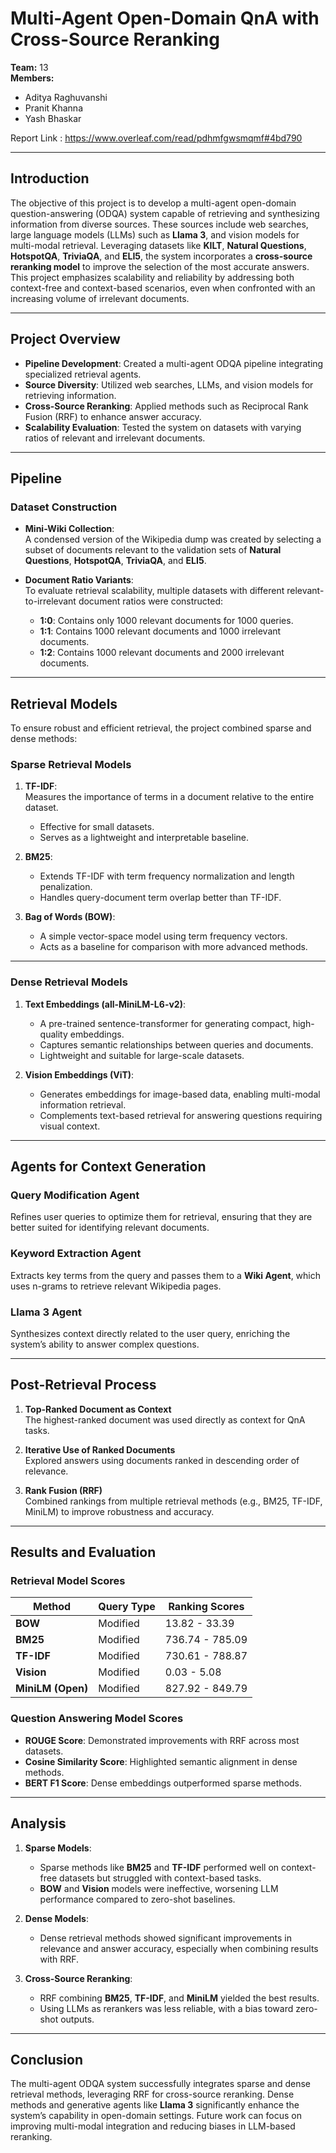 # Multi-Agent Open-Domain QnA with Cross-Source Reranking  

**Team:** 13  
**Members:**  
- Aditya Raghuvanshi  
- Pranit Khanna  
- Yash Bhaskar  

Report Link : https://www.overleaf.com/read/pdhmfgwsmqmf#4bd790

---

## **Introduction**  

The objective of this project is to develop a multi-agent open-domain question-answering (ODQA) system capable of retrieving and synthesizing information from diverse sources. These sources include web searches, large language models (LLMs) such as **Llama 3**, and vision models for multi-modal retrieval. Leveraging datasets like **KILT**, **Natural Questions**, **HotspotQA**, **TriviaQA**, and **ELI5**, the system incorporates a **cross-source reranking model** to improve the selection of the most accurate answers. This project emphasizes scalability and reliability by addressing both context-free and context-based scenarios, even when confronted with an increasing volume of irrelevant documents.

---

## **Project Overview**  

- **Pipeline Development**: Created a multi-agent ODQA pipeline integrating specialized retrieval agents.  
- **Source Diversity**: Utilized web searches, LLMs, and vision models for retrieving information.  
- **Cross-Source Reranking**: Applied methods such as Reciprocal Rank Fusion (RRF) to enhance answer accuracy.  
- **Scalability Evaluation**: Tested the system on datasets with varying ratios of relevant and irrelevant documents.  

---

## **Pipeline**  

### **Dataset Construction**  

- **Mini-Wiki Collection**:  
   A condensed version of the Wikipedia dump was created by selecting a subset of documents relevant to the validation sets of **Natural Questions**, **HotspotQA**, **TriviaQA**, and **ELI5**.  

- **Document Ratio Variants**:  
   To evaluate retrieval scalability, multiple datasets with different relevant-to-irrelevant document ratios were constructed:  
   - **1:0**: Contains only 1000 relevant documents for 1000 queries.  
   - **1:1**: Contains 1000 relevant documents and 1000 irrelevant documents.  
   - **1:2**: Contains 1000 relevant documents and 2000 irrelevant documents.  

---

## **Retrieval Models**  

To ensure robust and efficient retrieval, the project combined sparse and dense methods:  

### **Sparse Retrieval Models**  

1. **TF-IDF**:  
   Measures the importance of terms in a document relative to the entire dataset.  
   - Effective for small datasets.  
   - Serves as a lightweight and interpretable baseline.  

2. **BM25**:  
   - Extends TF-IDF with term frequency normalization and length penalization.  
   - Handles query-document term overlap better than TF-IDF.  

3. **Bag of Words (BOW)**:  
   - A simple vector-space model using term frequency vectors.  
   - Acts as a baseline for comparison with more advanced methods.  

---

### **Dense Retrieval Models**  

1. **Text Embeddings (all-MiniLM-L6-v2)**:  
   - A pre-trained sentence-transformer for generating compact, high-quality embeddings.  
   - Captures semantic relationships between queries and documents.  
   - Lightweight and suitable for large-scale datasets.  

2. **Vision Embeddings (ViT)**:  
   - Generates embeddings for image-based data, enabling multi-modal information retrieval.  
   - Complements text-based retrieval for answering questions requiring visual context.  

---

## **Agents for Context Generation**  

### **Query Modification Agent**  
Refines user queries to optimize them for retrieval, ensuring that they are better suited for identifying relevant documents.  

### **Keyword Extraction Agent**  
Extracts key terms from the query and passes them to a **Wiki Agent**, which uses n-grams to retrieve relevant Wikipedia pages.  

### **Llama 3 Agent**  
Synthesizes context directly related to the user query, enriching the system’s ability to answer complex questions.  

---

## **Post-Retrieval Process**  

1. **Top-Ranked Document as Context**  
   The highest-ranked document was used directly as context for QnA tasks.  

2. **Iterative Use of Ranked Documents**  
   Explored answers using documents ranked in descending order of relevance.  

3. **Rank Fusion (RRF)**  
   Combined rankings from multiple retrieval methods (e.g., BM25, TF-IDF, MiniLM) to improve robustness and accuracy.  

---

## **Results and Evaluation**  

### **Retrieval Model Scores**  

| **Method**        | **Query Type** | **Ranking Scores** |  
|--------------------|----------------|---------------------|  
| **BOW**           | Modified       | 13.82 - 33.39      |  
| **BM25**          | Modified       | 736.74 - 785.09    |  
| **TF-IDF**        | Modified       | 730.61 - 788.87    |  
| **Vision**         | Modified       | 0.03 - 5.08        |  
| **MiniLM (Open)** | Modified       | 827.92 - 849.79    |  

### **Question Answering Model Scores**  

- **ROUGE Score**: Demonstrated improvements with RRF across most datasets.  
- **Cosine Similarity Score**: Highlighted semantic alignment in dense methods.  
- **BERT F1 Score**: Dense embeddings outperformed sparse methods.  

---

## **Analysis**  

1. **Sparse Models**:  
   - Sparse methods like **BM25** and **TF-IDF** performed well on context-free datasets but struggled with context-based tasks.  
   - **BOW** and **Vision** models were ineffective, worsening LLM performance compared to zero-shot baselines.  

2. **Dense Models**:  
   - Dense retrieval methods showed significant improvements in relevance and answer accuracy, especially when combining results with RRF.  

3. **Cross-Source Reranking**:  
   - RRF combining **BM25**, **TF-IDF**, and **MiniLM** yielded the best results.  
   - Using LLMs as rerankers was less reliable, with a bias toward zero-shot outputs.  

---

## **Conclusion**  

The multi-agent ODQA system successfully integrates sparse and dense retrieval methods, leveraging RRF for cross-source reranking. Dense methods and generative agents like **Llama 3** significantly enhance the system’s capability in open-domain settings. Future work can focus on improving multi-modal integration and reducing biases in LLM-based reranking.  